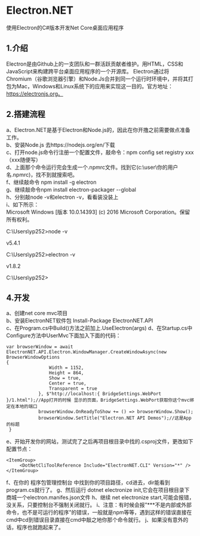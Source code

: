 # Electron.NET
使用Electron的C#版本开发Net Core桌面应用程序

## 1.介绍  
Electron是由Github上的一支团队和一群活跃贡献者维护。用HTML，CSS和JavaScript来构建跨平台桌面应用程序的一个开源库。 Electron通过将Chromium（谷歌浏览器引擎）和Node.Js合并到同一个运行时环境中，并将其打包为Mac，Windows和Linux系统下的应用来实现这一目的。官方地址：https://electronjs.org。
## 2.搭建流程  
a、Electron.NET是基于Electron和Node.js的，因此在你开撸之前需要做点准备工作。  
b、安装Node.js 去https://nodejs.org/en/下载  
c、打开node.js命令行注册一个配置文件，敲命令：npm config set registry xxx （xxx随便写）  
d、上面那个命令运行完会生成一个.npmrc文件。找到它(c:\user\你的用户名\.npmrc)，找不到就搜索吧。  
f、继续敲命令 npm install -g electron  
g、继续敲命令npm install electron-packager --global  
h、分别敲node -v和electron -v，看看装没装上  
i、如下所示：  
Microsoft Windows [版本 10.0.14393]
(c) 2016 Microsoft Corporation。保留所有权利。

C:\Users\yp252>node -v

v5.4.1

C:\Users\yp252>electron -v

v1.8.2

C:\Users\yp252>

## 4.开发
a、创建net core mvc项目  
b、安装ElectronNET软件包 Install-Package ElectronNET.API  
c、在Program.cs中Build()方法之前加上.UseElectron(args)
d、在Startup.cs中Configure方法中UserMvc下面加入下面的代码：
```
var browserWindow = await ElectronNET.API.Electron.WindowManager.CreateWindowAsync(new BrowserWindowOptions  
{ 
                Width = 1152,
                Height = 864,
                Show = true,
                Center = true,
                Transparent = true
            }, $"http://localhost:{ BridgeSettings.WebPort }/1.html");//App打开的时候 显示的页面，BridgeSettings.WebPort获取你这个mvc绑定在本地的端口  
            browserWindow.OnReadyToShow += () => browserWindow.Show();
            browserWindow.SetTitle("Electron.NET API Demos");//这是App的标题 
 }
 ```
 e、开始开发你的网站，测试完了之后再项目根目录中找的.csproj文件，更改如下配置节点：  
 
 ```
 <ItemGroup>
      <DotNetCliToolReference Include="ElectronNET.CLI" Version="*" />
 </ItemGroup>
  ```
f、在你的 程序包管理控制台 中找到你的项目路径，cd进去，dir能看到 program.cs就行了。
g、然后运行 dotnet electronize init,它会在项目根目录下商城一个electron.manifes.json文件
h、继续 net electronize start,可能会报错，没关系，只要控制台不强制关闭就行。
i、注意：有时候会报”***不是内部或外部命令，也不是可运行的程序”的错误，一般就是npm等等，遇到这样的错误直接在cmd中cd到错误目录直接在cmd中敲之地你那个命令就行。
j、如果没有意外的话，程序也就跑起来了。

            
